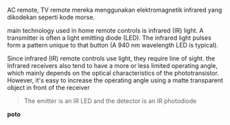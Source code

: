 AC remote, TV remote mereka menggunakan elektromagnetik infrared yang dikodekan seperti kode morse. 

main technology used in home remote controls is infrared (IR) light. A transmitter is often a light emitting diode (LED). The infrared light pulses form a pattern unique to that button (A 940 nm wavelength LED is typical). 

Since infrared (IR) remote controls use light, they require line of sight. the Infrared receivers also tend to have a more or less limited operating angle, which mainly depends on the optical characteristics of the phototransistor. However, it's easy to increase the operating angle using a matte transparent object in front of the receiver

> The emitter is an IR LED and the detector is an IR photodiode

**poto**

